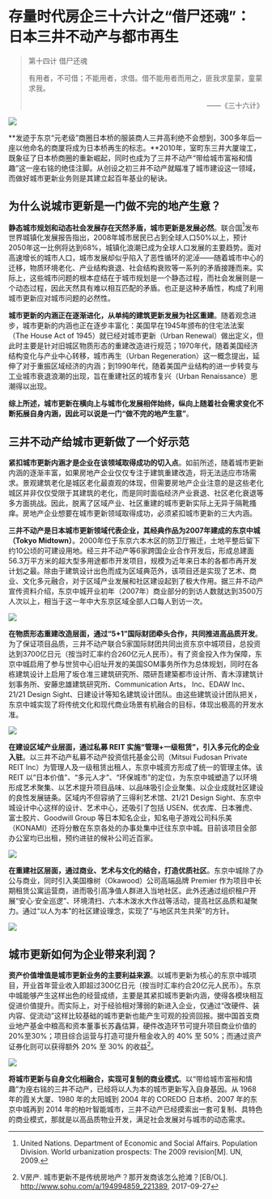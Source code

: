 # 存量时代房企三十六计之“借尸还魂”：日本三井不动产与都市再生

> <p>第十四计 借尸还魂</p><p>有用者，不可借；不能用者，求借。借不能用者而用之，匪我求童蒙，童蒙求我。</p><p align="right">——《三十六计》</p>

![](https://mitsuifudosan.co.jp/cn/roots/img/cont01_img01.jpg)

**发迹于东京“元老级”商圈日本桥的服装商人三井高利绝不会想到，300多年后一座以他命名的商厦将成为日本桥再生的标志。**2010年，室町东三井大厦竣工，既象征了日本桥商圈的重新崛起，同时也成为了三井不动产“带给城市富裕和情趣”这一座右铭的绝佳注脚。从创设之初三井不动产就瞄准了城市建设这一领域，而做好城市更新业务则是其建立起百年基业的秘诀。

## 为什么说城市更新是一门做不完的地产生意？

**静态城市规划和动态社会发展存在天然矛盾，城市更新是发展必然**。联合国[^1]发布世界城镇化发展报告指出，2008年城市居民已占到全球人口50%以上，预计2050年这一比例将达到68%，城镇化浪潮已成为全球人口发展的主要趋势。面对高速增长的城市人口，城市发展却似乎陷入了恶性循环的泥淖——随着城市中心的迁移，物质环境老化、产业结构衰退、社会结构衰败等一系列的矛盾接踵而来。实际上，这些城市问题的根本症结在于城市规划是一个静态过程，而社会发展则是一个动态过程，因此天然具有难以相互匹配的矛盾。也正是这种矛盾性，构成了利用城市更新应对城市问题的必然性。

**城市更新的内涵正在逐渐进化，从单纯的建筑更新发展为社区重建**。随着观念进步，城市更新的内涵也正在逐步丰富化：美国早在1945年颁布的住宅法法案（The House Act of 1945）就已经对城市更新（Urban Renewal）做出定义，但此时主要是针对旧城区物质形态的重建改造进行规范；1970年代，随着美国经济结构变化与产业中心转移，城市再生（Urban Regeneration）这一概念提出，延伸了对于重振区域经济的内涵；到1990年代，随着美国产业结构的进一步转变与工业城市衰退浪潮的出现，旨在重建社区的城市复兴（Urban Renaissance）思潮得以出现。

**综上所述，城市更新在横向上与城市化发展相伴始终，纵向上随着社会需求变化不断拓展自身内涵，因此可以说是一门“做不完的地产生意”**。

## 三井不动产给城市更新做了一个好示范

**紧扣城市更新内涵才是企业在该领域取得成功的切入点**。如前所述，随着城市更新内涵的逐渐丰富，如果房地产企业仅仅专注于建筑重建改造，将无法适应市场需求。景观建筑老化是城区老化最直观的体现，但需要房地产企业注意的是这些老化城区并非仅仅受限于其建筑的老化，而是同时面临经济产业衰退、社区老化衰退等多方面挑战。因此，脱离了区域产业、社区重建的城市更新实际上无异于隔靴搔痒。房地产企业想要在城市更新领域取得成功，必须紧扣城市更新的三大内涵。

**三井不动产是日本城市更新领域代表企业，其经典作品为2007年建成的东京中城（Tokyo Midtown）**。2000年位于东京六本木区的防卫厅搬迁，土地平整后留下约10公顷的可建设用地。经三井不动产等6家跨国企业合作开发后，形成总建面56.3万平方米的超大型多用途都市开发项目，规模为近年来日本的各都市再开发计划之最。除由于建筑设计出色而成为区域典范外，该项目还是实现了艺术、商业、文化多元融合，对于区域产业发展和社区建设起到了极大作用。据三井不动产宣传资料介绍，东京中城开业初年（2007年）商业部分的到访人数就达到3500万人次以上，相当于这一年中大东京区域全部人口每人到访一次。

![](https://mitsuifudosan.co.jp/cn/roots/img/cont16_img01.jpg)

**在物质形态重建改造层面，通过“5+1”国际财团牵头合作，共同推进高品质开发**。为了保证项目品质，三井不动产联合5家国际财团共同出资东京中城项目，总投资达到3700亿日元（按当时汇率约合260亿元人民币）。有了资金投入作为保障，东京中城启用了参与世贸中心旧址开发的美国SOM事务所作为总体规划，同时在各栋建筑设计上启用了坂仓准三建筑研究所、隈研吾建築都市设计所、青木淳建筑计划事务所、安藤忠雄建筑研究所、Communication Arts， Inc、EDAW Inc、21/21 Design Sight、日建设计等知名建筑设计团队。由这些建筑设计团队把关，东京中城实现了将传统文化和现代商业场景有机融合的目标，体现出极高的开发水准。

![](https://space-design.jp/wp-content/uploads/2017/02/405_03.jpg)

**在建设区域产业层面，通过私募 REIT 实施“管理+一级租赁”，引入多元化的企业入驻**。以三井不动产私募不动产投资信托基金公司（Mitsui Fudosan Private REIT Inc）为管理人及一级租赁出租人，东京中城资方形成了统一的管理主体。该 REIT 以“日本价值”、“多元人才”、“环保城市”的定位，为东京中城塑造了以环境形成艺术聚集、以艺术提升项目品味、以品味吸引企业聚集、以企业成就社区建设的良性发展链条。区域内不但容纳了三得利艺术馆、21/21 Design Sight、东京中城设计中心这样的设计、艺术中心，还吸引了包括 USEN、优衣库、日本雅虎、富士胶片、Goodwill Group 等日本知名企业，知名电子游戏公司科乐美（KONAMI）还将分散在东京各处的办事处集中迁往东京中城。目前该项目全部办公室均已出租，预约进驻的候补公司近百家。

![](https://i.loli.net/2019/09/16/wnBzpbYjdqON645.jpg)

**在重建社区层面，通过商业、艺术与文化的结合，打造优质社区**。东京中城除了办公与商业，同时引入美国橡树（Okawood）公司高端品牌 Premier 作为项目中长期租赁公寓运营商，进而吸引高净值人群进入当地社区。此外还通过组织租户开展“安心·安全巡逻”、环境清扫、六本木泼水大作战等活动，提高社区品质和凝聚力。通过“以人为本”的社区建设理念，实现了“与地区共生共荣”的方针。

![](http://www.keguanjp.com/imgs/2011/07/002.jpg)

## 城市更新如何为企业带来利润？

**资产价值增值是城市更新业务的主要利益来源**。以城市更新为核心的东京中城项目，开业首年营业收入即超过300亿日元（按当时汇率约合20亿元人民币）。东京中城能够产生这样出色的经营成绩，主要是其紧扣城市更新内涵，使得各模块相互促进价值提升。而实际上，对于经验相对薄弱的新进入企业，仅通过“改硬件、装内容、促流动”这样比较基础的城市更新也能产生可观的投资回报。据中国首支商业地产基金中粮高和资本董事长苏鑫估算，硬件改造环节可提升项目商业价值的20%至30%；项目综合运营与打造可提升租金收入的 40% 至 50%；而通过资产证券化则可以获得额外 20% 至 30% 的收益[^2]。

![](https://i.loli.net/2019/09/17/B6bmLav8p2DXZUz.jpg)

**将城市更新与自身文化相融合，实现可复制的商业模式**。以“带给城市富裕和情趣”为座右铭的三井不动产，已经将以人为本的城市更新写入自身基因。从 1968 年的霞关大厦、1980 年的太阳城到 2004 年的 COREDO 日本桥、2007 年的东京中城再到 2014 年的柏叶智能城市，三井不动产已经摸索出一套可复制、具特色的商业模式，那就是以高品质物业开发，满足社会发展对与城市的动态需求。

[^1]: United Nations. Department of Economic and Social Affairs. Population Division. World urbanization prospects: The 2009 revision[M]. UN, 2009.

[^2]: V房产. 城市更新不是传统房地产？那开发商该怎么抢滩？[EB/OL]. http://www.sohu.com/a/194994859_221389, 2017-09-27